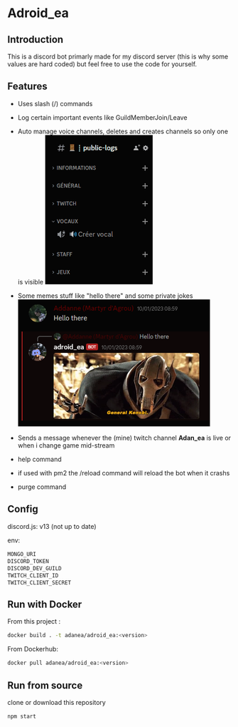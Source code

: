 # Adroid_ea

## Introduction 

This is a discord bot primarly made for my discord server (this is why some values are hard coded) but feel free to use the code for yourself.

## Features

- Uses slash (/) commands
- Log certain important events like GuildMemberJoin/Leave
- Auto manage voice channels, deletes and creates channels so only one is visible
![image](/assets/voice-channel-feature.gif)

- Some memes stuff like "hello there" and some private jokes
![image](/assets/hello_there.png)

- Sends a message whenever the (mine) twitch channel **Adan_ea** is live or when i change game mid-stream
- help command
- if used with pm2 the /reload command will reload the bot when it crashs
- purge command 

## Config

discord.js: v13 (not up to date)

env: 
```
MONGO_URI
DISCORD_TOKEN
DISCORD_DEV_GUILD
TWITCH_CLIENT_ID
TWITCH_CLIENT_SECRET
```

## Run with Docker
From this project : 
```sh
docker build . -t adanea/adroid_ea:<version>
```

From Dockerhub:
```sh
docker pull adanea/adroid_ea:<version>
```

## Run from source

clone or download this repository

```sh
npm start
```